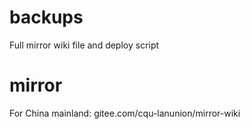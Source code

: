 # backups
Full mirror wiki file and deploy script

# mirror 
For China mainland:
gitee.com/cqu-lanunion/mirror-wiki
